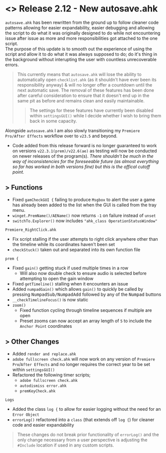 # <> Release 2.12 - New autosave.ahk
`autosave.ahk` has been rewritten from the ground up to follow cleaner code patterns allowing for easier expandability, easier debugging and allowing the script to do what it was originally designed to do while not encountering issue after issue as more and more responsibilities got attached to the one script.  
The purpose of this update is to smooth out the experience of using the script and allow it to do what it was always supposed to do; do it's thing in the background without interupting the user with countless unrecoverable errors.
> This currently means that `autosave.ahk` will lose the ability to automatically open `checklist.ahk` (as it shouldn't have ever been its responsibility anyway) & will no longer offer a countdown until the next automatic save. The removal of these features has been done after careful consideration to ensure that it doesn't end up in the same pit as before and remains clean and easily maintainable.
>> The settings for these features have currently been disabled within `settingsGUI()` while I decide whether I wish to bring them back in some capacity.

Alongside `autosave.ahk` I am also slowly transitioning my `Premiere Pro/After Effects` workflow over to `v23.5` and beyond.
- Code added from this release forward is no longer guaranteed to work on versions `v22.3.1(prem)/v22.6(ae)` as testing will now be conducted on newer releases of the program(s). *There shouldn't be much in the way of inconsistencies for the foreseeable future (as almost everything so far has worked in both versions fine) but this is the offical cutoff point.*

## > Functions
- Fixed `gamCheckGUI {` failing to produce `Msgbox` to alert the user a game has already been added to the list when the GUI is called from the tray menu.
- `winget.PremName()/AEName()` now returns `-1` on failure instead of `unset`
- `switchTo.Explorer()` now includes `"ahk_class OperationStatusWindow"`

`Premiere_RightClick.ahk`
- Fix script stalling if the user attempts to right click anywhere other than the timeline while its coordinates haven't been set
- `checkStuck()` taken out and separated into its own function file

`prem {`
- Fixed `gain()` getting stuck if used multiple times in a row
    - Will also now double check to ensure audio is selected before attempting to open the gain window
- Fixed `getTimeline()` stalling when it encounters an issue
- Added `numpadGain()` which allows `gain()` to quickly be called by pressing <kbd>NumpadSub/NumpadAdd</kbd> followed by any of the <kbd>Numpad</kbd> buttons
- `__checkTimelineFocus()` is now static
- `zoom()`
    - Fixed function cycling through timeline sequences if multiple are open
    - Preset zooms can now accept an array length of `5` to include the `Anchor Point` coordinates

## > Other Changes
- Added `render and replace.ahk`
- `adobe fullscreen check.ahk` will now work on any version of `Premiere Pro`/`After Effects` and no longer requires the correct year to be set within `settingsGUI()`
- Refactored the following timer scripts;
    - `adobe fullscreen check.ahk`
    - `autodismiss error.ahk`
    - `premKeyCheck.ahk`

`Logs`
- Added the class `log {` to allow for easier logging without the need for an `Error Object`
- `errorLog()` refactored into a `class` (that extends off `log {`) for cleaner code and easier expandability

> These changes do not break prior functionality of `errorLog()` and the only change necessary from a user perspective is adjusting the `#Include` location if used in any custom scripts.